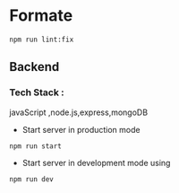 # Formate

```
npm run lint:fix
```

## Backend

### Tech Stack :

javaScript ,node.js,express,mongoDB

- Start server in production mode

```
npm run start
```

- Start server in development mode using

```
npm run dev
```
